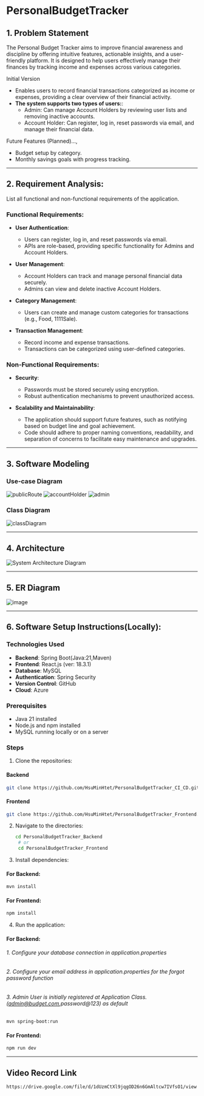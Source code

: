 # PersonalBudgetTracker
 ## 1. Problem Statement
The Personal Budget Tracker aims to improve financial awareness and discipline by offering intuitive features, actionable insights, and a user-friendly platform. It is designed to help users effectively manage their finances by tracking income and expenses across various categories.

Initial Version
- Enables users to record financial transactions categorized as income or expenses, providing a clear overview of their financial activity.
- **The system supports two types of users:**:
  - Admin: Can manage Account Holders by reviewing user lists and removing inactive accounts. 
  - Account Holder: Can register, log in, reset passwords via email, and manage their financial data.

Future Features (Planned)...,
- Budget setup by category.
- Monthly savings goals with progress tracking.

 ---
 ## 2. Requirement Analysis: 
List all functional and non-functional requirements of the application.

### Functional Requirements:

- **User Authentication**:
  - Users can register, log in, and reset passwords via email.
  - APIs are role-based, providing specific functionality for Admins and Account Holders.
  
- **User Management**:
  - Account Holders can track and manage personal financial data securely.
  - Admins can view and delete inactive Account Holders.

- **Category Management**: 
  - Users can create and manage custom categories for transactions (e.g., Food, 1111Sale).
  
- **Transaction Management**:
  - Record income and expense transactions.
  - Transactions can be categorized using user-defined categories.

### Non-Functional Requirements:

- **Security**:
  - Passwords must be stored securely using encryption.
  - Robust authentication mechanisms to prevent unauthorized access.

- **Scalability and Maintainability**:
  - The application should support future features, such as notifying based on budget line and goal achievement.
  - Code should adhere to proper naming conventions, readability, and separation of concerns to facilitate easy maintenance and upgrades.

---

  ## 3. Software Modeling
### Use-case Diagram
![publicRoute](assets/publicRoutes.png)
![accountHolder](assets/accountHolder.png)
![admin](assets/admin.png)

### Class Diagram
![classDiagram](assets/classdiagram_BudgetTracker.png)

---

  ## 4. Architecture
![System Architecture Diagram](assets/SystemArchitecture_1.png)

---

  ## 5. ER Diagram
![image](assets/BudgetTracker_ERdiagram.png)

---

  ## 6. Software Setup Instructions(Locally):
### Technologies Used
- **Backend**: Spring Boot(Java:21,Maven)
- **Frontend**: React.js (ver: 18.3.1)
- **Database**: MySQL
- **Authentication**: Spring Security
- **Version Control**: GitHub
- **Cloud**: Azure
### Prerequisites
- Java 21 installed
- Node.js and npm installed
- MySQL running locally or on a server

### Steps
1. Clone the repositories:
#### Backend
   ```bash
   git clone https://github.com/HsuMinHtet/PersonalBudgetTracker_CI_CD.git
   ```
#### Frontend
   ```bash
   git clone https://github.com/HsuMinHtet/PersonalBudgetTracker_Frontend.git
```
2. Navigate to the directories:
   ```bash
   cd PersonalBudgetTracker_Backend
    # or
    cd PersonalBudgetTracker_Frontend
   ```
3. Install dependencies: 
#### For Backend:
   ```bash
   mvn install
   ```
#### For Frontend:
   ```bash
   npm install
   ```
4. Run the application:
#### For Backend: 
###### 1. Configure your database connection in application.properties
###### 2. Configure your email address in application.properties for the forgot password function
###### 3. Admin User is initially registered at Application Class.(admin@budget.com,password@123) as default
   ```bash
   mvn spring-boot:run
   ```
#### For Frontend:
   ```bash
   npm run dev
   ```

---
## Video Record Link
   ```bash
   https://drive.google.com/file/d/1dUzmCtXl9jqgOD26n6GmAltcw7IVfsO1/view
```
